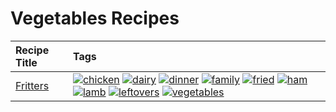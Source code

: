 # Vegetables Recipes 

|Recipe Title|Tags
|:---|:---|
|[Fritters](../recipes/fritters.md)|<a href="tags/chicken.html"><img src="https://img.shields.io/badge/tag-chicken-d93385" alt="chicken" /></a> <a href="tags/dairy.html"><img src="https://img.shields.io/badge/tag-dairy-4b9e32" alt="dairy" /></a> <a href="tags/dinner.html"><img src="https://img.shields.io/badge/tag-dinner-945e60" alt="dinner" /></a> <a href="tags/family.html"><img src="https://img.shields.io/badge/tag-family-f05668" alt="family" /></a> <a href="tags/fried.html"><img src="https://img.shields.io/badge/tag-fried-379a95" alt="fried" /></a> <a href="tags/ham.html"><img src="https://img.shields.io/badge/tag-ham-1d5152" alt="ham" /></a> <a href="tags/lamb.html"><img src="https://img.shields.io/badge/tag-lamb-af803c" alt="lamb" /></a> <a href="tags/leftovers.html"><img src="https://img.shields.io/badge/tag-leftovers-e2596" alt="leftovers" /></a> <a href="tags/vegetables.html"><img src="https://img.shields.io/badge/tag-vegetables-f1d19f" alt="vegetables" /></a>|